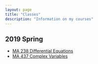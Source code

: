 ```yaml
---
layout: page
title: "Classes"
description: "Information on my courses"
---
```


## 2019 Spring 

- [MA 238 Differential Equations](/classes/2019/01/ma238)
- [MA 437 Complex Variables](/classes/2019/01/ma437)
